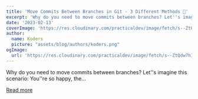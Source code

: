 ```yaml
---
title: 'Move Commits Between Branches in Git - 3 Different Methods 🍒'
excerpt: 'Why do you need to move commits between branches? Let''s imagine this scenario:  You''re so happy, the...'
date: '2023-02-13'
coverImage: 'https://res.cloudinary.com/practicaldev/image/fetch/s--ZtQdw7hI--/c_imagga_scale,f_auto,fl_progressive,h_420,q_auto,w_1000/https://dev-to-uploads.s3.amazonaws.com/uploads/articles/a9d445ut66wrt9zotndm.png'
author:
  name: Koders
  picture: "assets/blog/authors/koders.png"
ogImage:
  url: 'https://res.cloudinary.com/practicaldev/image/fetch/s--ZtQdw7hI--/c_imagga_scale,f_auto,fl_progressive,h_420,q_auto,w_1000/https://dev-to-uploads.s3.amazonaws.com/uploads/articles/a9d445ut66wrt9zotndm.png'
---
```


Why do you need to move commits between branches? Let''s imagine this scenario:  You''re so happy, the...

[Read more](https://dev.to/this-is-learning/move-commits-between-branches-in-git-3-different-methods-22bb)

